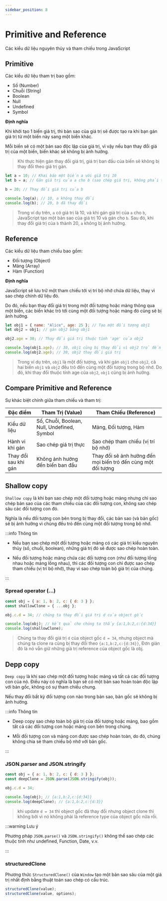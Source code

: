 ```yaml
---
sidebar_position: 8
---
```


# Primitive and Reference

Các kiểu dữ liệu nguyên thủy và tham chiếu trong JavaScript

## Primitive

Các kiểu dữ liệu tham trị bao gồm:

- Số (Number)
- Chuỗi (String)
- Boolean
- Null
- Undefined
- Symbol

**Định nghĩa**

Khi khởi tạo 1 biến giả trị, thì bản sao của giá trị sẽ được tạo ra khi bạn gán giá trị từ một biến này sang một biến khác.

Mỗi biến sẽ có một bản sao độc lập của giá trị, vì vậy nếu bạn thay đổi giá trị của một biến, biến khác sẽ không bị ảnh hưởng.

> Khi thực hiện gán thay đổi giá trị, giá trị ban đầu của biến sẽ không bị thay đổi theo giá trị gán.

```js
let a = 10; // Khai báo một biến a với giá trị 10
let b = a; // Gán giá trị của a cho b (sao chép giá trị, không phải tham chiếu)

b = 20; // Thay đổi giá trị của b

console.log(a); // 10, a không thay đổi
console.log(b); // 20, b đã thay đổi
```

> Trong ví dụ trên, `a` có giá trị là 10, và khi gán giá trị của `a` cho `b`, JavaScript tạo một bản sao của giá trị 10 và gán cho `b`. Sau đó, khi thay đổi giá trị của `b` thành 20, `a` không bị ảnh hưởng.

## Reference

Các kiểu dữ liệu tham chiếu bao gồm:

- Đối tượng (Object)
- Mảng (Array)
- Hàm (Function)

**Định nghĩa**

JavaScript sẽ lưu trữ một tham chiếu tới vị trí bộ nhớ chứa dữ liệu, thay vì sao chép chính dữ liệu đó.

Do đó, nếu bạn thay đổi giá trị trong một đối tượng hoặc mảng thông qua một biến, các biến khác trỏ tới cùng một đối tượng hoặc mảng đó cũng sẽ bị ảnh hưởng.

```js
let obj1 = { name: "Alice", age: 25 }; // Tạo một đối tượng obj1
let obj2 = obj1; // gán obj2 bằng obj1

obj2.age = 30; // Thay đổi giá trị thuộc tính 'age' của obj2

console.log(obj1.age); // 30, obj1 cũng bị thay đổi vì obj2 trỏ đến cùng một đối tượng
console.log(obj2.age); // 30, obj2 thay đổi giá trị
```

> Trong ví dụ trên, `obj1` là một đối tượng, và khi gán `obj1` cho `obj2`, cả hai biến `obj1` và `obj2` đều trỏ đến cùng một đối tượng trong bộ nhớ. Do đó, khi thay đổi thuộc tính age của `obj2`, `obj1` cũng bị ảnh hưởng.

## Compare Primitive and Reference

Sự khác biệt chính giữa tham chiếu và tham trị:

| Đặc điểm             | Tham Trị (Value)                            | Tham Chiếu (Reference)                                        |
| -------------------- | ------------------------------------------- | ------------------------------------------------------------- |
| Kiểu dữ liệu         | Số, Chuỗi, Boolean, Null, Undefined, Symbol | Mảng, Đối tượng, Hàm                                          |
| Hành vi khi gán      | Sao chép giá trị thực                       | Sao chép tham chiếu (vị trí bộ nhớ)                           |
| Thay đổi sau khi gán | Không ảnh hưởng đến biến ban đầu            | Thay đổi sẽ ảnh hưởng đến mọi biến trỏ đến cùng một đối tượng |

## Shallow copy

`Shallow copy` là khi bạn sao chép một đối tượng hoặc mảng nhưng chỉ sao chép bản sao của các tham chiếu của các đối tượng con, không sao chép sâu các đối tượng con đó.

Nghĩa là nếu đối tượng con bên trong bị thay đổi, các bản sao (và bản gốc) sẽ bị ảnh hưởng vì chúng đều trỏ đến cùng một đối tượng trong bộ nhớ.

:::info Thông tin

- Nếu bạn sao chép một đối tượng hoặc mảng có các giá trị kiểu nguyên thủy (số, chuỗi, boolean), những giá trị đó sẽ được sao chép hoàn toàn.

- Nếu đối tượng hoặc mảng chứa các đối tượng con (như đối tượng lồng nhau hoặc mảng lồng nhau), thì các đối tượng con chỉ được sao chép tham chiếu (vị trí bộ nhớ), thay vì sao chép toàn bộ giá trị của chúng.

:::

### Spread operator (...)

```js
const obj = { a: 1, b: 2, c: { d: 3 } };
const shallowClone = { ...obj };

obj.c.d = 34; // chúng ta thay đổi giá trị d của object gốc

console.log(obj); // kết quả cho chúng ta thấy {a:1,b:2,c:{d:34}}
console.log(shallowClone);
```

> Chúng ta thay đổi giá trị `d` của object gốc `d = 34`, nhưng object mà chúng ta clone ra cũng bị thay đổi theo `{a:1,b:2,c:{d:34}}`, Đơn giản đó là nó vẫn giữ những giá trị reference của object gốc là obj.

## Depp copy

`Deep copy` là khi sao chép một đối tượng hoặc mảng và tất cả các đối tượng con của nó. Điều này có nghĩa là bạn sẽ có một bản sao hoàn toàn độc lập với bản gốc, không có sự tham chiếu chung.

Nếu thay đổi bất kỳ đối tượng con nào trong bản sao, bản gốc sẽ không bị ảnh hưởng.

:::info Thông tin

- Deep copy sao chép toàn bộ giá trị của đối tượng hoặc mảng, bao gồm tất cả các đối tượng con hoặc mảng con bên trong chúng.

- Mỗi đối tượng con và mảng con được sao chép hoàn toàn, do đó, chúng không chia sẻ tham chiếu bộ nhớ với bản gốc.

:::

### JSON.parser and JSON.stringify

```js
const obj = { a: 1, b: 2, c: { d: 3 } };
const deepClone = JSON.parse(JSON.stringify(obj));

obj.c.d = 34;

console.log(obj); // {a:1,b:2,c:{d:34}}
console.log(deepClone); // {a:1,b:2,c:{d:3}}
```

> khi update `d = 34` thì object gốc đã thay đổi nhưng object clone thì không bởi vì nó không phải là reference type của object gốc nữa rồi.

:::warning Lưu ý

Phương pháp `JSON.parse()` và `JSON.stringify()` không thể sao chép các thuộc tính như undefined, Function, Date, v.v.

:::

### structuredClone

Phương thức `StructuredClone()` của `Window` tạo một bản sao sâu của một giá trị nhất định bằng thuật toán sao chép có cấu trúc.

```js
structuredClone(value);
structuredClone(value, options);
```

